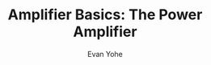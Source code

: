 ---
title: "Amplifier Basics: The Power Amplifier"
layout: post
author: Evan Yohe
tags: Basics
bgcolor: success
---